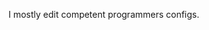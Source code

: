I mostly edit competent programmers configs.

<!---
Bitwolfies/Bitwolfies is a ✨ special ✨ repository because its `README.md` (this file) appears on your GitHub profile.
You can click the Preview link to take a look at your changes.
--->
